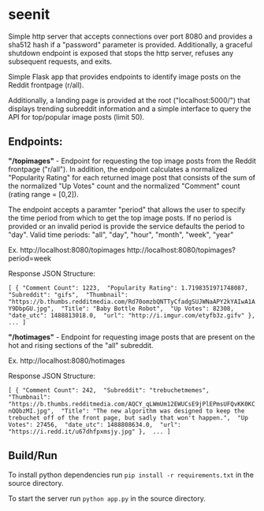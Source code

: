# seenit

Simple http server that accepts connections over port 8080 and provides a 
sha512 hash if a "password" parameter is provided. Additionally, a graceful
shutdown endpoint is exposed that stops the http server, refuses any 
subsequent requests, and exits.

Simple Flask app that provides endpoints to identify image posts on the Reddit 
frontpage (r/all).

Additionally, a landing page is provided at the root ("localhost:5000/")
that displays trending subreddit information and a simple interface to query 
the API for top/popular image posts (limit 50).


## Endpoints:
**"/topimages"** - Endpoint for requesting the top image posts from the Reddit
frontpage ("r/all"). In addition, the endpoint calculates a normalized 
"Popularity Rating" for each returned image post that consists of the sum of 
the normalized "Up Votes" count and the normalized "Comment" count (rating 
range = [0,2]).

The endpoint accepts a paramter "period" that allows the user to specify the 
time period from which to get the top image posts. If no period is provided or
an invalid period is provide the service defaults the period to "day". 
Valid time periods: "all", "day", "hour", "month", "week", "year"

   Ex. http://localhost:8080/topimages
   	   http://localhost:8080/topimages?period=week

   Response JSON Structure:
   
   `[
	  {
	    "Comment Count": 1223, 
	    "Popularity Rating": 1.7198351971748087, 
	    "Subreddit": "gifs", 
	    "Thumbnail": "https://b.thumbs.redditmedia.com/Rd70omzbQNTTyCfadgSUJWNaAPY2kYAIwA1AY9DbpGU.jpg", 
	    "Title": "Baby Bottle Robot", 
	    "Up Votes": 82308, 
	    "date_utc": 1488813018.0, 
	    "url": "http://i.imgur.com/etyfb3z.gifv"
	  },
	  ...
	]`
      
**"/hotimages"** - Endpoint for requesting image posts that are present on the
hot and rising sections of the "all" subreddit. 
   
   Ex. http://localhost:8080/hotimages

   Response JSON Structure:

   `[
	  {
	    "Comment Count": 242, 
	    "Subreddit": "trebuchetmemes", 
	    "Thumbnail": "https://b.thumbs.redditmedia.com/AQCY_qLWmUm12EWUCsE9jPlEPmsUFQvKK0KCnQQbzMI.jpg", 
	    "Title": "The new algorithm was designed to keep the trebuchet off of the front page, but sadly that won't happen.", 
	    "Up Votes": 27456, 
	    "date_utc": 1488808634.0, 
	    "url": "https://i.redd.it/u67dhfpxmsjy.jpg"
	  }, 
	  ...
	]`

              
## Build/Run
To install python dependencies run
`pip install -r requirements.txt`
in the source directory.

To start the server run
`python app.py`
in the source directory.
